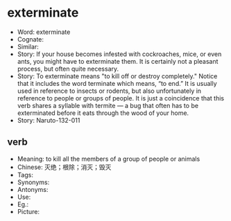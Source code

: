 # exterminate

- Word: exterminate
- Cognate: 
- Similar: 
- Story: If your house becomes infested with cockroaches, mice, or even ants, you might have to exterminate them. It is certainly not a pleasant process, but often quite necessary.
- Story: To exterminate means "to kill off or destroy completely." Notice that it includes the word terminate which means, “to end.” It is usually used in reference to insects or rodents, but also unfortunately in reference to people or groups of people. It is just a coincidence that this verb shares a syllable with termite — a bug that often has to be exterminated before it eats through the wood of your home.
- Story: Naruto-132-011

## verb

- Meaning: to kill all the members of a group of people or animals
- Chinese: 灭绝；根除；消灭；毁灭
- Tags: 
- Synonyms: 
- Antonyms: 
- Use: 
- Eg.: 
- Picture: 

